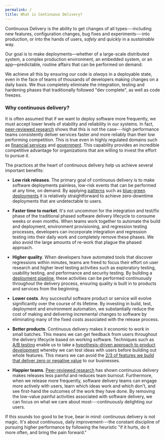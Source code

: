 ```yaml
---
permalink: /
title: What is Continuous Delivery?
---
```


Continuous Delivery is the ability to get changes of all
types---including new features, configuration changes, bug
fixes and experiments---into production, or into the hands of users, _safely_ and
_quickly_ in a _sustainable_ way.

Our goal is to make deployments&mdash;whether of a large-scale
distributed system, a complex production environment, an embedded system, or
an app&mdash;predictable, routine affairs that can be performed
on demand.

We achieve all this by ensuring our code is _always_ in a deployable state,
even in the face of teams of thousands of developers making changes on
a daily basis. We thus completely eliminate the integration, testing and
hardening phases that traditionally followed "dev complete", as well
as code freezes.

### Why continuous delivery?

It is often assumed that if we want to deploy software more
frequently, we must accept lower levels of stability and reliability
in our systems. In fact, [peer-reviewed research](/evidence-case-studies/#research) shows that this is not
the case---high performance teams consistently deliver services faster
_and_ more reliably than their low performing competition. This is
true even in highly regulated domains such as [financial services](https://www.youtube.com/watch?v=eMS97X5ZTGc) and
[government](https://www.youtube.com/watch?v=QwHVlJtqhaI). This capability provides an incredible competitive advantage for
organizations that are willing to invest the effort to pursue it. 

The practices at the heart of continuous delivery help us achieve
several important benefits:

* __Low risk releases__. The primary goal of continuous
delivery is to make software deployments painless, low-risk events
that can be performed at any time, on demand. By applying [patterns](/implementing/patterns/) such as
[blue-green deployments](http://martinfowler.com/bliki/BlueGreenDeployment.html) it is relatively straightforward to achieve
zero-downtime deployments that are undetectable to users.

* __Faster time to market__. It's not uncommon for the integration
  and test/fix phase of the traditional phased software delivery lifecycle to
  consume weeks or even months. When teams work together to automate
  the build and deployment,  environment  provisioning, and regression
  testing processes, developers can incorporate integration and
  regression testing into their daily work and completely remove
  these phases. We also avoid the large amounts of re-work that plague
  the phased approach.

* __Higher quality__. When developers have automated tools that
  discover regressions within minutes, teams are freed to focus their
  effort on user research and higher level testing activities such as exploratory
  testing, usability testing, and performance and security testing. By
  building a [deployment pipeline](/foundations/test-automation/), these activities can be performed
  continuously throughout the delivery process, ensuring quality is
  built in to products and services from the beginning.

* __Lower costs__. Any successful software product or service will
  evolve significantly over the course of its lifetime. By investing
in build, test, deployment and environment automation, we
  substantially reduce the cost of making and delivering incremental
  changes to software by eliminating many of the fixed costs
  associated with the release process. 
  
* __Better products__. Continuous delivery makes it economic to work
  in small batches. This means we can get feedback from users
  throughout the delivery lifecycle based on working
  software. Techniques such as [A/B testing](http://www.infoq.com/presentations/controlled-experiments) enable us to take a
  [hypothesis-driven approach to product development](https://www.thoughtworks.com/insights/blog/how-implement-hypothesis-driven-development) whereby we can
  test ideas with users before building out whole features. This
  means we can avoid the [2/3 of features we build that deliver zero or
  negative value](http://stanford.io/130uW6X) to our businesses.

* __Happier teams__. [Peer-reviewed research](/evidence-case-studies/#research) has shown continuous
  delivery makes releases less painful and reduces team
  burnout. Furthermore, when we release more frequently, software
  delivery teams can engage more actively with users, learn which
  ideas work and which don't, and see first-hand the outcomes of the
  work they have done. By removing the low-value painful activities
  associated with software delivery, we can focus on what we care
  about most---continuously delighting our users.

If this sounds too good to be true, bear in mind: continuous delivery is not
magic. It's about continuous, daily improvement---the constant discipline of
pursuing higher performance by following the heuristic "if it hurts,
do it more often, and bring the pain forward."
